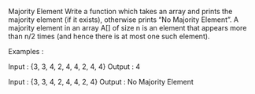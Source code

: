 Majority Element
Write a function which takes an array and prints the majority element (if it exists), otherwise prints “No Majority Element”.
A majority element in an array A[] of size n is an element that appears more than n/2 times (and hence there is at most one such element).

Examples :

Input : {3, 3, 4, 2, 4, 4, 2, 4, 4}
Output : 4

Input : {3, 3, 4, 2, 4, 4, 2, 4}
Output : No Majority Element
